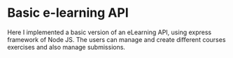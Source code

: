 # Basic e-learning API
Here I implemented a basic version of an eLearning API, using express framework of Node JS. The users can manage and create different courses exercises and also manage submissions.

